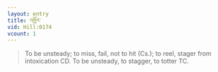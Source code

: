 ```yaml
---
layout: entry
title: འཁྱོར་
vid: Hill:0174
vcount: 1
---
```

> To be unsteady; to miss, fail, not to hit (Cs\.); to reel, stager from intoxication CD\. To be unsteady, to stagger, to totter TC\.


